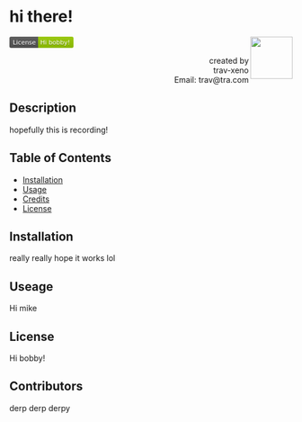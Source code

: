 # hi there! 

<svg xmlns="http://www.w3.org/2000/svg" xmlns:xlink="http://www.w3.org/1999/xlink" width="114" height="20"><linearGradient id="b" x2="0" y2="100%"><stop offset="0" stop-color="#bbb" stop-opacity=".1"/><stop offset="1" stop-opacity=".1"/></linearGradient><clipPath id="a"><rect width="114" height="20" rx="3" fill="#fff"/></clipPath><g clip-path="url(#a)"><path fill="#555" d="M0 0h51v20H0z"/><path fill="#97ca00" d="M51 0h63v20H51z"/><path fill="url(#b)" d="M0 0h114v20H0z"/></g><g fill="#fff" text-anchor="middle" font-family="DejaVu Sans,Verdana,Geneva,sans-serif" font-size="110"> <text x="265" y="150" fill="#010101" fill-opacity=".3" transform="scale(.1)" textLength="410">License</text><text x="265" y="140" transform="scale(.1)" textLength="410">License</text><text x="815" y="150" fill="#010101" fill-opacity=".3" transform="scale(.1)" textLength="530">Hi bobby!</text><text x="815" y="140" transform="scale(.1)" textLength="530">Hi bobby!</text></g> </svg><img width="75" height = "75" align = "right" src = "https://avatars2.githubusercontent.com/u/58011966?v=4" />

 <p align="right"> created by <br> trav-xeno <br>Email: trav@tra.com </p>

 ## Description 

hopefully this is recording!  

## Table of Contents 


* [Installation](#installation)
* [Usage](#usage)
* [Credits](#credits)
* [License](#license) 

## Installation 

really really hope it works lol 

## Useage 

Hi mike 

## License 

Hi bobby! 

## Contributors 

derp derp derpy 

 

